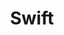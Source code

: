 ---
title: Swift
description: Swift is a high-level general-purpose, multi-paradigm, compiled programming language developed by Apple Inc. and the open-source community.
opinion: It's great 👌
link: https://swift.org
ring: adopt
quadrant: languages-and-frameworks
businessModel: 
  - open-source
projectIds:
  - mixo
---